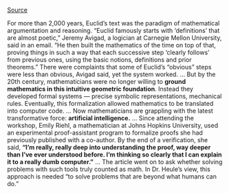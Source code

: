 [Source](https://archive.is/yFpYh)

For more than 2,000 years, Euclid’s text was the paradigm of mathematical argumentation and reasoning. “Euclid famously starts with ‘definitions’ that are almost poetic,” Jeremy Avigad, a logician at Carnegie Mellon University, said in an email. “He then built the mathematics of the time on top of that, proving things in such a way that each successive step ‘clearly follows’ from previous ones, using the basic notions, definitions and prior theorems.” There were complaints that some of Euclid’s “obvious” steps were less than obvious, Avigad said, yet the system worked.
...
But by the 20th century, mathematicians were no longer willing to **ground mathematics in this intuitive geometric foundation**. Instead they developed formal systems — precise symbolic representations, mechanical rules. Eventually, this formalization allowed mathematics to be translated into computer code.
...
Now mathematicians are grappling with the latest transformative force: **artificial intelligence.**
...
Since attending the workshop, Emily Riehl, a mathematician at Johns Hopkins University, used an experimental proof-assistant program to formalize proofs she had previously published with a co-author. By the end of a verification, she said, **“I’m really, really deep into understanding the proof, way deeper than I’ve ever understood before. I’m thinking so clearly that I can explain it to a really dumb computer.”**
...
The article went on to ask whether solving problems with such tools truly counted as math. In Dr. Heule’s view, this approach is needed “to solve problems that are beyond what humans can do.”
